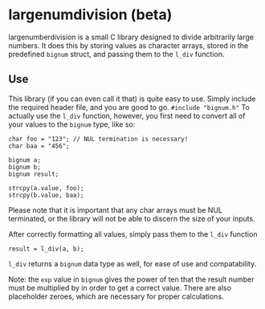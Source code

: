 # largenumdivision (beta)
largenumberdivision is a small C library designed to divide arbitrarily large numbers. It does this by storing values as character arrays, stored in the predefined `bignum` struct, and passing them to the `l_div` function.
## Use
This library (if you can even call it that) is quite easy to use. Simply include the required header file, and you are good to go.
`
#include "bignum.h"
`
To actually use the `l_div` function, however, you first need to convert all of your values to the `bignum` type, like so:
```
char foo = "123"; // NUL termination is necessary!
char baa = "456";
 
bignum a;
bignum b;
bignum result;

strcpy(a.value, foo);
strcpy(b.value, baa);

```
Please note that it is important that any char arrays must be NUL terminated, or the library will not be able to discern the size of your inputs.

After correctly formatting all values, simply pass them to the `l_div` function
```
result = l_div(a, b);
```
`l_div` returns a `bignum` data type as well, for ease of use and compatability.

Note: the `exp` value in `bignum` gives the power of ten that the result number must be multiplied by in order to get a correct value. There are also placeholder zeroes, which are necessary for proper calculations.
